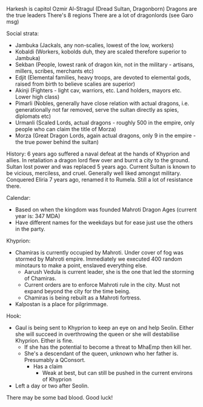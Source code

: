 Harkesh is capitol
Ozmir Al-Stragul (Dread Sultan, Dragonborn)
Dragons are the true leaders
There's 8 regions
There are a lot of dragonlords (see Garo msg)

Social strata:
  - Jambuka (Jackals, any non-scalies, lowest of the low, workers)
  - Kobaldi (Workers, kobolds duh, they are scaled therefore superior to Jambuka)
  - Sekban (People, lowest rank of dragon kin, not in the military - artisans, millers, scribes, merchants etc)
  - Edjit (Elemental families, heavy troops, are devoted to elemental gods, raised from birth to believe scalies are superior)
  - Akinji (Fighters - light cav, warriors, etc. Land holders, mayors etc. Lower high class)
  - Pimarli (Nobles, generally have close relation with actual dragons, i.e. generationally not far removed, serve the sultan directly as spies, diplomats etc)
  - Urmanli (Scaled Lords, actual dragons - roughly 500 in the empire, only people who can claim the title of Morza)
  - Morza (Great Dragon Lords, again actual dragons, only 9 in the empire - the true power behind the sultan)

History:
6 years ago suffered a naval defeat at the hands of Khyprion and allies.
In retaliation a dragon lord flew over and burnt a city to the ground.
Sultan lost power and was replaced 5 years ago.
Current Sultan is known to be vicious, merciless, and cruel. Generally well liked amongst military.
Conquered Eliria 7 years ago, renamed it to Rumela. Still a lot of resistance there.

Calendar:
  - Based on when the kingdom was founded Mahroti Dragon Ages (current year is: 347 MDA)
  - Have different names for the weekdays but for ease just use the others in the party.

Khyprion:
  - Chamiras is currently occupied by Mahroti. Under cover of fog was stormed by Mahroti empire. Immediately we executed 400 random minotaurs to make a point, enslaved everything else.
    - Aarush Vedula is current leader, she is the one that led the storming of Chamiras.
    - Current orders are to enforce Mahroti rule in the city. Must not expand beyond the city for the time being.
    - Chamiras is being rebuilt as a Mahroti fortress.
  - Kalpostan is a place for pilgrimmage.

Hook:
  - Gaul is being sent to Khyprion to keep an eye on and help Seolin. Either she will succeed in overthrowing the queen or she will destabilise Khyprion. Either is fine.
    - If she has the potential to become a threat to MhaEmp then kill her.
    - She's a descendant of the queen, unknown who her father is. Presumably a QConsort.
      - Has a claim
        - Weak at best, but can still be pushed in the current environs of Khyprion
  - Left a day or two after Seolin.

There may be some bad blood. Good luck!